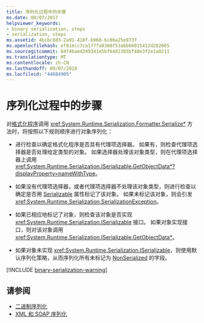 ```yaml
---
title: 序列化过程中的步骤
ms.date: 08/07/2017
helpviewer_keywords:
- binary serialization, steps
- serialization, steps
ms.assetid: 4bcbc883-2a91-418f-b968-6c86a25e9737
ms.openlocfilehash: ef81ecc7ca177fa9360f53a6b66015412d282065
ms.sourcegitcommit: 64f4baed249341e5bf64d1385bf48e3f2e1a0211
ms.translationtype: MT
ms.contentlocale: zh-CN
ms.lasthandoff: 09/07/2018
ms.locfileid: "44084905"
---
```

# <a name="steps-in-the-serialization-process"></a>序列化过程中的步骤
对[格式化程序](xref:System.Runtime.Serialization.Formatter)调用 <xref:System.Runtime.Serialization.Formatter.Serialize*> 方法时，将按照以下规则顺序进行对象序列化：

- 进行检查以确定格式化程序是否具有代理项选择器。 如果有，则检查代理项选择器是否处理给定类型的对象。 如果选择器处理该对象类型，则在代理项选择器上调用 <xref:System.Runtime.Serialization.ISerializable.GetObjectData*?displayProperty=nameWithType>。

- 如果没有代理项选择器，或者代理项选择器不处理该对象类型，则进行检查以确定是否用 [Serializable](xref:System.SerializableAttribute) 属性标记了该对象。 如果未标记该对象，则会引发 <xref:System.Runtime.Serialization.SerializationException>。

- 如果已相应地标记了对象，则检查该对象是否实现 <xref:System.Runtime.Serialization.ISerializable> 接口。 如果对象实现接口，则对该对象调用 <xref:System.Runtime.Serialization.ISerializable.GetObjectData*>。
  
- 如果对象未实现 <xref:System.Runtime.Serialization.ISerializable>，则使用默认序列化策略，从而序列化所有未标记为 [NonSerialized](xref:System.NonSerializedAttribute) 的字段。

[!INCLUDE [binary-serialization-warning](../../../includes/binary-serialization-warning.md)]
  
## <a name="see-also"></a>请参阅

- [二进制序列化](binary-serialization.md)  
- [XML 和 SOAP 序列化](xml-and-soap-serialization.md)
